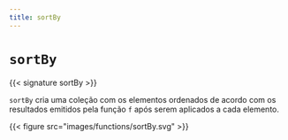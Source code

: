 ```yaml
---
title: sortBy
---
```


# `sortBy`

{{< signature sortBy >}}

`sortBy` cria uma coleção com os elementos ordenados de acordo com os resultados emitidos pela função `f` após serem aplicados a cada elemento.

{{< figure src="images/functions/sortBy.svg" >}}
